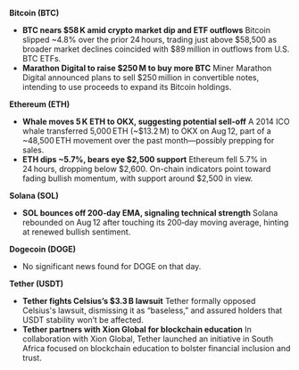 **Bitcoin (BTC)**

- **BTC nears $58 K amid crypto market dip and ETF outflows**
   Bitcoin slipped ~4.8% over the prior 24 hours, trading just above $58,500 as broader market declines coincided with $89 million in outflows from U.S. BTC ETFs.
- **Marathon Digital to raise $250 M to buy more BTC**
   Miner Marathon Digital announced plans to sell $250 million in convertible notes, intending to use proceeds to expand its Bitcoin holdings.

**Ethereum (ETH)**

- **Whale moves 5 K ETH to OKX, suggesting potential sell-off**
   A 2014 ICO whale transferred 5,000 ETH (~$13.2 M) to OKX on Aug 12, part of a ~48,500 ETH movement over the past month—possibly prepping for sales.
- **ETH dips ~5.7%, bears eye $2,500 support**
   Ethereum fell 5.7% in 24 hours, dropping below $2,600. On-chain indicators point toward fading bullish momentum, with support around $2,500 in view.

**Solana (SOL)**

- **SOL bounces off 200‑day EMA, signaling technical strength**
   Solana rebounded on Aug 12 after touching its 200‑day moving average, hinting at renewed bullish sentiment.

**Dogecoin (DOGE)**

- No significant news found for DOGE on that day.

**Tether (USDT)**

- **Tether fights Celsius’s $3.3 B lawsuit**
   Tether formally opposed Celsius's lawsuit, dismissing it as “baseless,” and assured holders that USDT stability won’t be affected.
- **Tether partners with Xion Global for blockchain education**
   In collaboration with Xion Global, Tether launched an initiative in South Africa focused on blockchain education to bolster financial inclusion and trust.